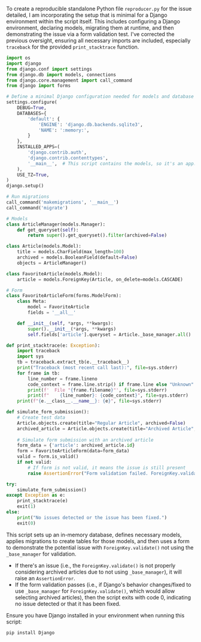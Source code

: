 To create a reproducible standalone Python file `reproducer.py` for the issue detailed, I am incorporating the setup that is minimal for a Django environment within the script itself. This includes configuring a Django environment, declaring models, migrating them at runtime, and then demonstrating the issue via a form validation test. I've corrected the previous oversight, ensuring all necessary imports are included, especially `traceback` for the provided `print_stacktrace` function.

```python
import os
import django
from django.conf import settings
from django.db import models, connections
from django.core.management import call_command
from django import forms

# Define a minimal Django configuration needed for models and database
settings.configure(
    DEBUG=True,
    DATABASES={
        'default': {
            'ENGINE': 'django.db.backends.sqlite3',
            'NAME': ':memory:',
        }
    },
    INSTALLED_APPS=(
        'django.contrib.auth',
        'django.contrib.contenttypes',
        '__main__',  # This script contains the models, so it's an app.
    ),
    USE_TZ=True,
)
django.setup()

# Run migrations
call_command('makemigrations', '__main__')
call_command('migrate')

# Models
class ArticleManager(models.Manager):
    def get_queryset(self):
        return super().get_queryset().filter(archived=False)

class Article(models.Model):
    title = models.CharField(max_length=100)
    archived = models.BooleanField(default=False)
    objects = ArticleManager()

class FavoriteArticle(models.Model):
    article = models.ForeignKey(Article, on_delete=models.CASCADE)

# Form
class FavoriteArticleForm(forms.ModelForm):
    class Meta:
        model = FavoriteArticle
        fields = '__all__'

    def __init__(self, *args, **kwargs):
        super().__init__(*args, **kwargs)
        self.fields['article'].queryset = Article._base_manager.all()

def print_stacktrace(e: Exception):
    import traceback
    import sys
    tb = traceback.extract_tb(e.__traceback__)
    print("Traceback (most recent call last):", file=sys.stderr)
    for frame in tb:
        line_number = frame.lineno
        code_context = frame.line.strip() if frame.line else "Unknown"
        print(f'  File "{frame.filename}"', file=sys.stderr)
        print(f"    {line_number}: {code_context}", file=sys.stderr)
    print(f"{e.__class__.__name__}: {e}", file=sys.stderr)

def simulate_form_submission():
    # Create test data
    Article.objects.create(title="Regular Article", archived=False)
    archived_article = Article.objects.create(title="Archived Article", archived=True)
    
    # Simulate form submission with an archived article
    form_data = {'article': archived_article.id}
    form = FavoriteArticleForm(data=form_data)
    valid = form.is_valid()
    if not valid:
        # If form is not valid, it means the issue is still present
        raise AssertionError("Form validation failed. ForeignKey.validate() might not be using the _base_manager for validation.")

try:
    simulate_form_submission()
except Exception as e:
    print_stacktrace(e)
    exit(1)
else:
    print("No issues detected or the issue has been fixed.")
    exit(0)
```

This script sets up an in-memory database, defines necessary models, applies migrations to create tables for those models, and then uses a form to demonstrate the potential issue with `ForeignKey.validate()` not using the `_base_manager` for validation. 

- If there's an issue (i.e., the `ForeignKey.validate()` is not properly considering archived articles due to not using `_base_manager`), it will raise an `AssertionError`.
- If the form validation passes (i.e., if Django's behavior changes/fixed to use `_base_manager` for `ForeignKey.validate()`, which would allow selecting archived articles), then the script exits with code 0, indicating no issue detected or that it has been fixed.

Ensure you have Django installed in your environment when running this script:
```sh
pip install Django
```